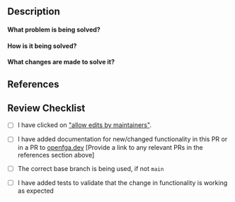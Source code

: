 <!-- Thanks for opening a PR! Here are some quick tips:
If this is your first time contributing, [read our Contributing Guidelines](https://github.com/openfga/.github/blob/main/CONTRIBUTING.md) to learn how to create an acceptable PR for this repo.
By submitting a PR to this repository, you agree to the terms within the [OpenFGA Code of Conduct](https://github.com/openfga/.github/blob/main/CODE_OF_CONDUCT.md)

If your PR is under active development, please submit it as a "draft". Once it's ready, open it up for review.
-->

<!-- Provide a brief summary of the changes -->

## Description
<!-- Provide a detailed description of the changes -->
#### What problem is being solved?

#### How is it being solved?

#### What changes are made to solve it?

## References
<!--
Provide a list of any applicable references here (GitHub Issue, [OpenFGA RFC](https://github.com/openfga/rfcs), other PRs, etc..). We prefer an accompanying issue for all non-trivial PRs.

When referencing links, follow these examples:
* closes https://github.com/openfga/{repo}/issues/{issue_number}
* reverts https://github.com/openfga/{repo}/pull/{pr_number}
* followup https://github.com/openfga/{repo}/pull/{pr_number}
* blocked by https://github.com/openfga/{repo}/pull/{pr_number}
-->

## Review Checklist
- [ ] I have clicked on ["allow edits by maintainers"](https://docs.github.com/en/pull-requests/collaborating-with-pull-requests/working-with-forks/allowing-changes-to-a-pull-request-branch-created-from-a-fork).
- [ ] I have added documentation for new/changed functionality in this PR or in a PR to [openfga.dev](https://github.com/openfga/openfga.dev) [Provide a link to any relevant PRs in the references section above]
- [ ] The correct base branch is being used, if not `main`
- [ ] I have added tests to validate that the change in functionality is working as expected

